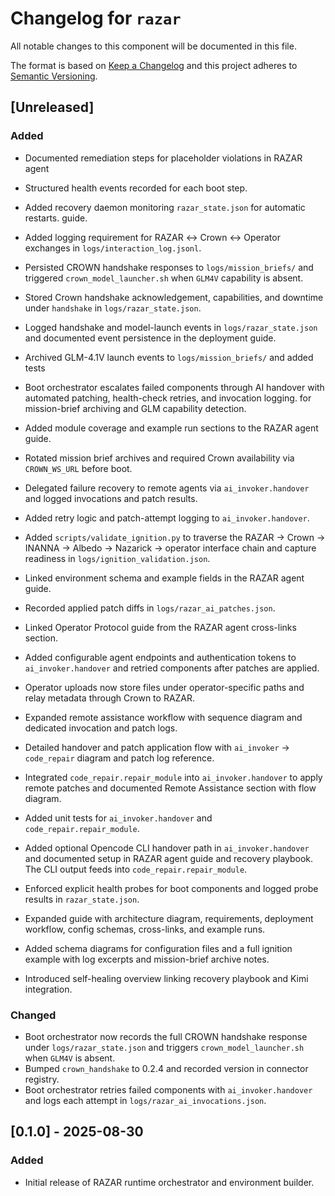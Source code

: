 # Changelog for `razar`

All notable changes to this component will be documented in this file.

The format is based on [Keep a Changelog](https://keepachangelog.com/en/1.0.0/) and this project adheres to [Semantic Versioning](https://semver.org/spec/v2.0.0.html).

## [Unreleased]

### Added
- Documented remediation steps for placeholder violations in RAZAR agent
- Structured health events recorded for each boot step.
- Added recovery daemon monitoring `razar_state.json` for automatic restarts.
  guide.
- Added logging requirement for RAZAR ↔ Crown ↔ Operator exchanges in `logs/interaction_log.jsonl`.
- Persisted CROWN handshake responses to `logs/mission_briefs/` and
  triggered `crown_model_launcher.sh` when `GLM4V` capability is absent.
- Stored Crown handshake acknowledgement, capabilities, and downtime under
  `handshake` in `logs/razar_state.json`.
- Logged handshake and model-launch events in `logs/razar_state.json` and documented event persistence in the deployment guide.
- Archived GLM-4.1V launch events to `logs/mission_briefs/` and added tests
- Boot orchestrator escalates failed components through AI handover with automated patching, health-check retries, and invocation logging.
  for mission-brief archiving and GLM capability detection.
- Added module coverage and example run sections to the RAZAR agent guide.
- Rotated mission brief archives and required Crown availability via `CROWN_WS_URL` before boot.
- Delegated failure recovery to remote agents via `ai_invoker.handover` and
  logged invocations and patch results.
- Added retry logic and patch-attempt logging to `ai_invoker.handover`.
- Added `scripts/validate_ignition.py` to traverse the RAZAR → Crown → INANNA → Albedo → Nazarick → operator interface chain and capture readiness in `logs/ignition_validation.json`.
- Linked environment schema and example fields in the RAZAR agent guide.
- Recorded applied patch diffs in `logs/razar_ai_patches.json`.
- Linked Operator Protocol guide from the RAZAR agent cross-links section.
- Added configurable agent endpoints and authentication tokens to
  `ai_invoker.handover` and retried components after patches are applied.
- Operator uploads now store files under operator-specific paths and relay metadata through Crown to RAZAR.
- Expanded remote assistance workflow with sequence diagram and dedicated invocation and patch logs.
- Detailed handover and patch application flow with `ai_invoker` → `code_repair` diagram and patch log reference.
- Integrated `code_repair.repair_module` into `ai_invoker.handover` to apply remote patches and documented Remote Assistance section with flow diagram.
- Added unit tests for `ai_invoker.handover` and `code_repair.repair_module`.
- Added optional Opencode CLI handover path in `ai_invoker.handover` and
  documented setup in RAZAR agent guide and recovery playbook. The CLI output
  feeds into `code_repair.repair_module`.
- Enforced explicit health probes for boot components and logged probe results
  in `razar_state.json`.

 - Expanded guide with architecture diagram, requirements, deployment workflow, config schemas, cross-links, and example runs.
- Added schema diagrams for configuration files and a full ignition example with log excerpts and mission-brief archive notes.
- Introduced self-healing overview linking recovery playbook and Kimi integration.

### Changed
- Boot orchestrator now records the full CROWN handshake response under
  `logs/razar_state.json` and triggers `crown_model_launcher.sh` when
  `GLM4V` is absent.
- Bumped `crown_handshake` to 0.2.4 and recorded version in connector registry.
- Boot orchestrator retries failed components with `ai_invoker.handover` and
  logs each attempt in `logs/razar_ai_invocations.json`.

## [0.1.0] - 2025-08-30

### Added
- Initial release of RAZAR runtime orchestrator and environment builder.

